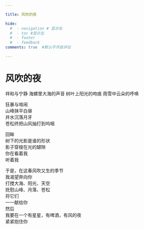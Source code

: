```yaml
---

title: 风吹的夜

hide:
  #  - navigation # 显示右
  #  - toc #显示左
  #  - footer
  #  - feedback  
comments: true  #默认不开启评论

---
```

<h1 id="欢迎">风吹的夜</h1>
祥和与宁静  
海螺里大海的声音  
树叶上阳光的吻痕  
雨雪中云朵的呼唤  

狂暴与喧闹  
山峰抹平白昼  
井水沉落月牙  
苍松终把山风抽打到呜咽  

回眸  
树下的光影是谁的形状  
影子穿梭在光的罅隙  
你在看着我  
听着我  

于是，在这春风吹又生的季节  
我渴望奔向你  
打搅大海、阳光、天空  
抚慰山峰、月落、苍松  
将它们  
一一献给你  
然后  
我要在一个有星星，有啤酒，有风的夜  
紧紧抱住你